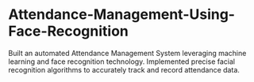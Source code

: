 # Attendance-Management-Using-Face-Recognition
Built an automated Attendance Management System leveraging machine learning and face recognition technology. Implemented precise facial recognition algorithms to accurately track and record attendance data.
